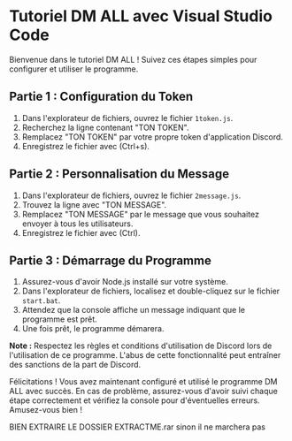 # Tutoriel DM ALL avec Visual Studio Code

Bienvenue dans le tutoriel DM ALL ! Suivez ces étapes simples pour configurer et utiliser le programme.

## Partie 1 : Configuration du Token

1. Dans l'explorateur de fichiers, ouvrez le fichier `1token.js`.
2. Recherchez la ligne contenant "TON TOKEN".
3. Remplacez "TON TOKEN" par votre propre token d'application Discord.
4. Enregistrez le fichier avec (Ctrl+s).

## Partie 2 : Personnalisation du Message

1. Dans l'explorateur de fichiers, ouvrez le fichier `2message.js`.
2. Trouvez la ligne avec "TON MESSAGE".
3. Remplacez "TON MESSAGE" par le message que vous souhaitez envoyer à tous les utilisateurs.
4. Enregistrez le fichier avec (Ctrl).

## Partie 3 : Démarrage du Programme

1. Assurez-vous d'avoir Node.js installé sur votre système.
2. Dans l'explorateur de fichiers, localisez et double-cliquez sur le fichier `start.bat`.
3. Attendez que la console affiche un message indiquant que le programme est prêt.
4. Une fois prêt, le programme démarera.

**Note :** Respectez les règles et conditions d'utilisation de Discord lors de l'utilisation de ce programme. L'abus de cette fonctionnalité peut entraîner des sanctions de la part de Discord.

Félicitations ! Vous avez maintenant configuré et utilisé le programme DM ALL avec succès. En cas de problème, assurez-vous d'avoir suivi chaque étape correctement et vérifiez la console pour d'éventuelles erreurs. Amusez-vous bien !


BIEN EXTRAIRE LE DOSSIER EXTRACTME.rar sinon il ne marchera pas
